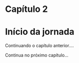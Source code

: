 # Capítulo 2

# Início da jornada
Continuando o capítulo anterior....


Continua no próximo capítulo...